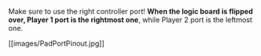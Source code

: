 Make sure to use the right controller port! **When the logic board is flipped over, Player 1 port is the rightmost one**, while Player 2 port is the leftmost one.

[[images/PadPortPinout.jpg]]
